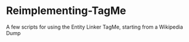 # Reimplementing-TagMe
A few scripts for using the Entity Linker TagMe, starting from a Wikipedia Dump
